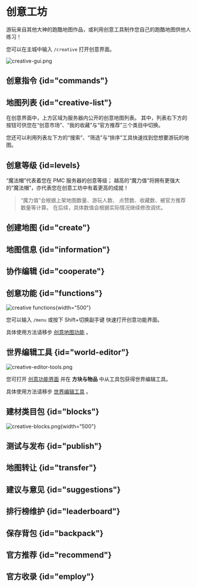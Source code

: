 # 创意工坊

游玩来自其他大神的跑酷地图作品，或利用创意工具制作您自己的跑酷地图供他人练习！

您可以在主城中输入 `/creative` 打开创意界面。

![creative-gui.png](creative-gui.png)


## 创意指令 {id="commands"}


## 地图列表 {id="creative-list"}

在创意界面中，上方区域为服务器内公开的创意地图列表。
其中，列表右下方的按钮可供您在“创意市场”、“我的收藏”与“官方推荐”三个类目中切换。

您还可以利用列表左下方的“搜索”、“筛选”与“排序”工具快速找到您想要游玩的地图。

## 创意等级 {id=levels}

“魔法帽”代表着您在 PMC 服务器的创意等级；
越高的“魔力值”将拥有更强大的“魔法帽”，亦代表您在创意工坊中有着更高的成就！

> “魔力值”会根据上架地图数量、游玩人数、 点赞数、收藏数、被官方推荐数量等计算。
> 在后续，具体数值会根据实际情况继续修改调优。

## 创建地图 {id="create"}

## 地图信息 {id="information"}

## 协作编辑 {id="cooperate"}

## 创意功能 {id="functions"}

![creative functions](creative-functions.png){width="500"}

您可以输入 `/menu` 或按下 <shortcut>Shift+切换副手键</shortcut> 快速打开创意功能界面。

具体使用方法请移步 [创意地图功能](creative-functions.md) 。

## 世界编辑工具 {id="world-editor"}

![creative-editor-tools.png](creative-editor-tools.png)

您可打开 [创意功能界面](creative.md#functions) 并在 **方块与物品** 中从工具包获得世界编辑工具。

具体使用方法请移步 [世界编辑工具](creative-editor.md) 。

## 建材类目包 {id="blocks"}

![creative-blocks.png](creative-blocks.png){width="500"}

## 测试与发布 {id="publish"}

## 地图转让 {id="transfer"}

## 建议与意见 {id="suggestions"}

## 排行榜维护 {id="leaderboard"}

## 保存背包 {id="backpack"}

## 官方推荐 {id="recommend"}

## 官方收录 {id="employ"}

